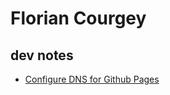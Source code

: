 # Florian Courgey

## dev notes
- [Configure DNS for Github Pages](https://docs.github.com/en/github/working-with-github-pages/managing-a-custom-domain-for-your-github-pages-site#configuring-an-apex-domain)
